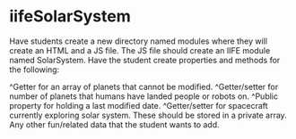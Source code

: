 # iifeSolarSystem

Have students create a new directory named modules where they will create an HTML and a JS file. The JS file should create an IIFE module named SolarSystem. Have the student create properties and methods for the following:

   ^Getter for an array of planets that cannot be modified.
   ^Getter/setter for number of planets that humans have landed people or robots on.
   ^Public property for holding a last modified date.
   ^Getter/setter for spacecraft currently exploring solar system. These should be stored in a private array.
   Any other fun/related data that the student wants to add.


